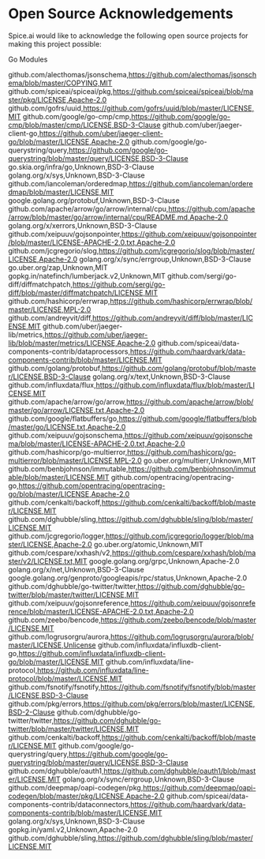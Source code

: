 # Open Source Acknowledgements

Spice.ai would like to acknowledge the following open source projects for making this project possible:

Go Modules

github.com/alecthomas/jsonschema,https://github.com/alecthomas/jsonschema/blob/master/COPYING,MIT
github.com/spiceai/spiceai/pkg,https://github.com/spiceai/spiceai/blob/master/pkg/LICENSE,Apache-2.0
github.com/gofrs/uuid,https://github.com/gofrs/uuid/blob/master/LICENSE,MIT
github.com/google/go-cmp/cmp,https://github.com/google/go-cmp/blob/master/cmp/LICENSE,BSD-3-Clause
github.com/uber/jaeger-client-go,https://github.com/uber/jaeger-client-go/blob/master/LICENSE,Apache-2.0
github.com/google/go-querystring/query,https://github.com/google/go-querystring/blob/master/query/LICENSE,BSD-3-Clause
go.skia.org/infra/go,Unknown,BSD-3-Clause
golang.org/x/sys,Unknown,BSD-3-Clause
github.com/iancoleman/orderedmap,https://github.com/iancoleman/orderedmap/blob/master/LICENSE,MIT
google.golang.org/protobuf,Unknown,BSD-3-Clause
github.com/apache/arrow/go/arrow/internal/cpu,https://github.com/apache/arrow/blob/master/go/arrow/internal/cpu/README.md,Apache-2.0
golang.org/x/xerrors,Unknown,BSD-3-Clause
github.com/xeipuuv/gojsonpointer,https://github.com/xeipuuv/gojsonpointer/blob/master/LICENSE-APACHE-2.0.txt,Apache-2.0
github.com/jcgregorio/slog,https://github.com/jcgregorio/slog/blob/master/LICENSE,Apache-2.0
golang.org/x/sync/errgroup,Unknown,BSD-3-Clause
go.uber.org/zap,Unknown,MIT
gopkg.in/natefinch/lumberjack.v2,Unknown,MIT
github.com/sergi/go-diff/diffmatchpatch,https://github.com/sergi/go-diff/blob/master/diffmatchpatch/LICENSE,MIT
github.com/hashicorp/errwrap,https://github.com/hashicorp/errwrap/blob/master/LICENSE,MPL-2.0
github.com/andreyvit/diff,https://github.com/andreyvit/diff/blob/master/LICENSE,MIT
github.com/uber/jaeger-lib/metrics,https://github.com/uber/jaeger-lib/blob/master/metrics/LICENSE,Apache-2.0
github.com/spiceai/data-components-contrib/dataprocessors,https://github.com/haardvark/data-components-contrib/blob/master/LICENSE,MIT
github.com/golang/protobuf,https://github.com/golang/protobuf/blob/master/LICENSE,BSD-3-Clause
golang.org/x/text,Unknown,BSD-3-Clause
github.com/influxdata/flux,https://github.com/influxdata/flux/blob/master/LICENSE,MIT
github.com/apache/arrow/go/arrow,https://github.com/apache/arrow/blob/master/go/arrow/LICENSE.txt,Apache-2.0
github.com/google/flatbuffers/go,https://github.com/google/flatbuffers/blob/master/go/LICENSE.txt,Apache-2.0
github.com/xeipuuv/gojsonschema,https://github.com/xeipuuv/gojsonschema/blob/master/LICENSE-APACHE-2.0.txt,Apache-2.0
github.com/hashicorp/go-multierror,https://github.com/hashicorp/go-multierror/blob/master/LICENSE,MPL-2.0
go.uber.org/multierr,Unknown,MIT
github.com/benbjohnson/immutable,https://github.com/benbjohnson/immutable/blob/master/LICENSE,MIT
github.com/opentracing/opentracing-go,https://github.com/opentracing/opentracing-go/blob/master/LICENSE,Apache-2.0
github.com/cenkalti/backoff,https://github.com/cenkalti/backoff/blob/master/LICENSE,MIT
github.com/dghubble/sling,https://github.com/dghubble/sling/blob/master/LICENSE,MIT
github.com/jcgregorio/logger,https://github.com/jcgregorio/logger/blob/master/LICENSE,Apache-2.0
go.uber.org/atomic,Unknown,MIT
github.com/cespare/xxhash/v2,https://github.com/cespare/xxhash/blob/master/v2/LICENSE.txt,MIT
google.golang.org/grpc,Unknown,Apache-2.0
golang.org/x/net,Unknown,BSD-3-Clause
google.golang.org/genproto/googleapis/rpc/status,Unknown,Apache-2.0
github.com/dghubble/go-twitter/twitter,https://github.com/dghubble/go-twitter/blob/master/twitter/LICENSE,MIT
github.com/xeipuuv/gojsonreference,https://github.com/xeipuuv/gojsonreference/blob/master/LICENSE-APACHE-2.0.txt,Apache-2.0
github.com/zeebo/bencode,https://github.com/zeebo/bencode/blob/master/LICENSE,MIT
github.com/logrusorgru/aurora,https://github.com/logrusorgru/aurora/blob/master/LICENSE,Unlicense
github.com/influxdata/influxdb-client-go,https://github.com/influxdata/influxdb-client-go/blob/master/LICENSE,MIT
github.com/influxdata/line-protocol,https://github.com/influxdata/line-protocol/blob/master/LICENSE,MIT
github.com/fsnotify/fsnotify,https://github.com/fsnotify/fsnotify/blob/master/LICENSE,BSD-3-Clause
github.com/pkg/errors,https://github.com/pkg/errors/blob/master/LICENSE,BSD-2-Clause
github.com/dghubble/go-twitter/twitter,https://github.com/dghubble/go-twitter/blob/master/twitter/LICENSE,MIT
github.com/cenkalti/backoff,https://github.com/cenkalti/backoff/blob/master/LICENSE,MIT
github.com/google/go-querystring/query,https://github.com/google/go-querystring/blob/master/query/LICENSE,BSD-3-Clause
github.com/dghubble/oauth1,https://github.com/dghubble/oauth1/blob/master/LICENSE,MIT
golang.org/x/sync/errgroup,Unknown,BSD-3-Clause
github.com/deepmap/oapi-codegen/pkg,https://github.com/deepmap/oapi-codegen/blob/master/pkg/LICENSE,Apache-2.0
github.com/spiceai/data-components-contrib/dataconnectors,https://github.com/haardvark/data-components-contrib/blob/master/LICENSE,MIT
golang.org/x/sys,Unknown,BSD-3-Clause
gopkg.in/yaml.v2,Unknown,Apache-2.0
github.com/dghubble/sling,https://github.com/dghubble/sling/blob/master/LICENSE,MIT
